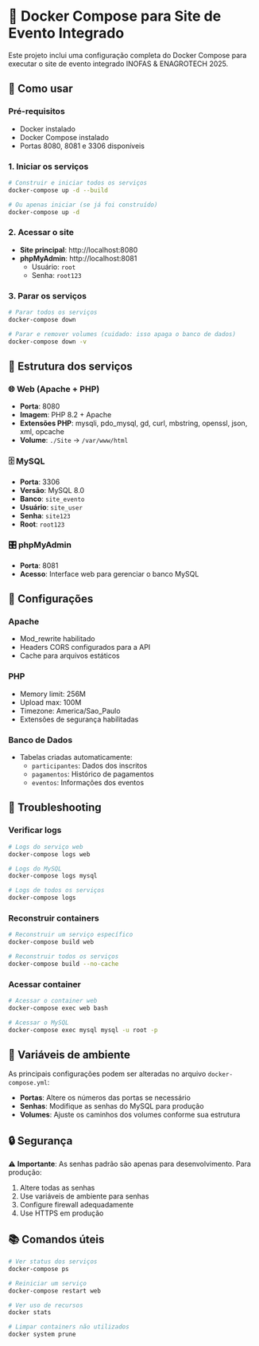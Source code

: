 # 🐳 Docker Compose para Site de Evento Integrado

Este projeto inclui uma configuração completa do Docker Compose para executar o site de evento integrado INOFAS & ENAGROTECH 2025.

## 🚀 Como usar

### Pré-requisitos
- Docker instalado
- Docker Compose instalado
- Portas 8080, 8081 e 3306 disponíveis

### 1. Iniciar os serviços
```bash
# Construir e iniciar todos os serviços
docker-compose up -d --build

# Ou apenas iniciar (se já foi construído)
docker-compose up -d
```

### 2. Acessar o site
- **Site principal**: http://localhost:8080
- **phpMyAdmin**: http://localhost:8081
  - Usuário: `root`
  - Senha: `root123`

### 3. Parar os serviços
```bash
# Parar todos os serviços
docker-compose down

# Parar e remover volumes (cuidado: isso apaga o banco de dados)
docker-compose down -v
```

## 📁 Estrutura dos serviços

### 🌐 Web (Apache + PHP)
- **Porta**: 8080
- **Imagem**: PHP 8.2 + Apache
- **Extensões PHP**: mysqli, pdo_mysql, gd, curl, mbstring, openssl, json, xml, opcache
- **Volume**: `./Site` → `/var/www/html`

### 🗄️ MySQL
- **Porta**: 3306
- **Versão**: MySQL 8.0
- **Banco**: `site_evento`
- **Usuário**: `site_user`
- **Senha**: `site123`
- **Root**: `root123`

### 🎛️ phpMyAdmin
- **Porta**: 8081
- **Acesso**: Interface web para gerenciar o banco MySQL

## 🔧 Configurações

### Apache
- Mod_rewrite habilitado
- Headers CORS configurados para a API
- Cache para arquivos estáticos

### PHP
- Memory limit: 256M
- Upload max: 100M
- Timezone: America/Sao_Paulo
- Extensões de segurança habilitadas

### Banco de Dados
- Tabelas criadas automaticamente:
  - `participantes`: Dados dos inscritos
  - `pagamentos`: Histórico de pagamentos
  - `eventos`: Informações dos eventos

## 🐛 Troubleshooting

### Verificar logs
```bash
# Logs do serviço web
docker-compose logs web

# Logs do MySQL
docker-compose logs mysql

# Logs de todos os serviços
docker-compose logs
```

### Reconstruir containers
```bash
# Reconstruir um serviço específico
docker-compose build web

# Reconstruir todos os serviços
docker-compose build --no-cache
```

### Acessar container
```bash
# Acessar o container web
docker-compose exec web bash

# Acessar o MySQL
docker-compose exec mysql mysql -u root -p
```

## 📝 Variáveis de ambiente

As principais configurações podem ser alteradas no arquivo `docker-compose.yml`:

- **Portas**: Altere os números das portas se necessário
- **Senhas**: Modifique as senhas do MySQL para produção
- **Volumes**: Ajuste os caminhos dos volumes conforme sua estrutura

## 🔒 Segurança

⚠️ **Importante**: As senhas padrão são apenas para desenvolvimento. Para produção:

1. Altere todas as senhas
2. Use variáveis de ambiente para senhas
3. Configure firewall adequadamente
4. Use HTTPS em produção

## 📚 Comandos úteis

```bash
# Ver status dos serviços
docker-compose ps

# Reiniciar um serviço
docker-compose restart web

# Ver uso de recursos
docker stats

# Limpar containers não utilizados
docker system prune
```
